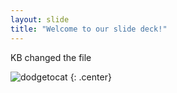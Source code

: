 ```yaml
---
layout: slide
title: "Welcome to our slide deck!"
---
```


KB changed the file

![dodgetocat](https://octodex.github.com/images/dodgetocat_v2.png)
{: .center}
